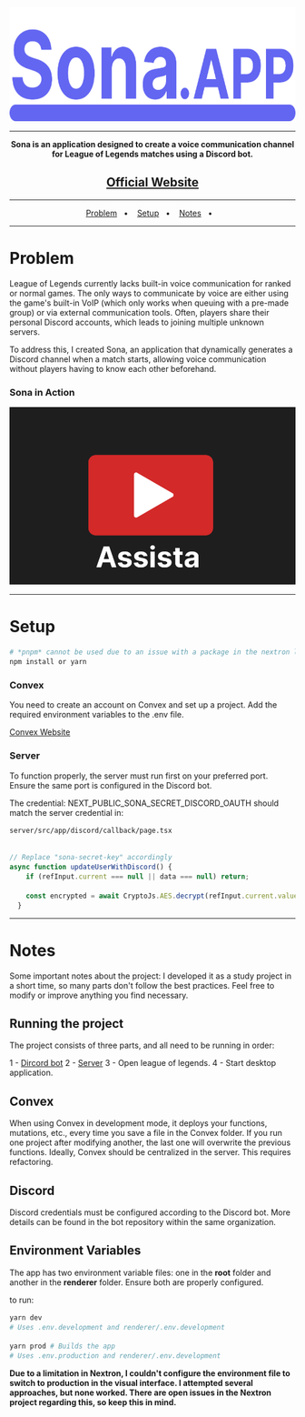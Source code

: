 <div align="center">
<img src="/assets/Logo.svg" alt="Sona Logo" style="height: 200px; width:100%;"/>
</div>

---
<div align="center">
    <strong>
  Sona is an application designed to create a voice communication channel for League of Legends matches using a Discord bot.
  </strong>

  <h2>
    <a href="https://sona.app.br">Official Website</a>
  </h2>
  
</div>

---
<div align="center">

  <p align="center">
    <a href="#problem">Problem</a>&nbsp;&nbsp;&nbsp;&#149;&nbsp;&nbsp;&nbsp;
    <a href="#setup">Setup</a>&nbsp;&nbsp;&nbsp;&#149;&nbsp;&nbsp;&nbsp;
    <a href="#notes">Notes</a>&nbsp;&nbsp;&nbsp;&#149;&nbsp;&nbsp;&nbsp;
   </p>
</div>

---

# Problem

League of Legends currently lacks built-in voice communication for ranked or normal games. The only ways to communicate by voice are either using the game's built-in VoIP (which only works when queuing with a pre-made group) or via external communication tools. Often, players share their personal Discord accounts, which leads to joining multiple unknown servers.

To address this, I created Sona, an application that dynamically generates a Discord channel when a match starts, allowing voice communication without players having to know each other beforehand.

### Sona in Action

[![Watch the video](/assets/Youtube.png)](https://www.youtube.com/watch?v=F6JpOxfMgvs)

---

# Setup


```bash
# *pnpm* cannot be used due to an issue with a package in the nextron library
npm install or yarn
```

### Convex


You need to create an account on Convex and set up a project. Add the required environment variables to the .env file.

<a href="https://www.convex.dev">Convex Website</a>

### Server

To function properly, the server must run first on your preferred port. Ensure the same port is configured in the Discord bot.

The credential: NEXT_PUBLIC_SONA_SECRET_DISCORD_OAUTH should match the server credential in:

```bash
server/src/app/discord/callback/page.tsx
```

```js

// Replace "sona-secret-key" accordingly
async function updateUserWithDiscord() {
    if (refInput.current === null || data === null) return;

    const encrypted = await CryptoJs.AES.decrypt(refInput.current.value, "sona-secret-key")
  }
```

---

# Notes

Some important notes about the project: I developed it as a study project in a short time, so many parts don't follow the best practices. Feel free to modify or improve anything you find necessary.

## Running the project

The project consists of three parts, and all need to be running in order:

1 - [Dircord bot](https://github.com/AguaPotavel/sona-voice-app/tree/main/bot)
2 - [Server](https://github.com/AguaPotavel/sona-server)
3 - Open league of legends.
4 - Start desktop application.

## Convex

When using Convex in development mode, it deploys your functions, mutations, etc., every time you save a file in the Convex folder. If you run one project after modifying another, the last one will overwrite the previous functions. Ideally, Convex should be centralized in the server. This requires refactoring.

## Discord

Discord credentials must be configured according to the Discord bot. More details can be found in the bot repository within the same organization.

## Environment Variables

The app has two environment variable files: one in the **root** folder and another in the **renderer** folder. Ensure both are properly configured.

to run: 

```bash
yarn dev 
# Uses .env.development and renderer/.env.development

yarn prod # Builds the app
# Uses .env.production and renderer/.env.development
```

**Due to a limitation in Nextron, I couldn't configure the environment file to switch to production in the visual interface. I attempted several approaches, but none worked. There are open issues in the Nextron project regarding this, so keep this in mind.**

